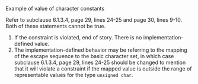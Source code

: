 Example of value of character constants

Refer to subclause 6.1.3.4, page 29, lines 24-25 and page 30, lines 9-10. Both
of these statements cannot be true.

1. If the constraint is violated, end of story. There is no implementation-defined value.
2. The implementation-defined behavior may be referring to the mapping of the escape sequence to the basic character set, in which case subclause 6.1.3.4, page 29, lines 24-25 should be changed to mention that it will violate a constraint if the mapped value is outside the range of representable values for the type `unsigned char`.
